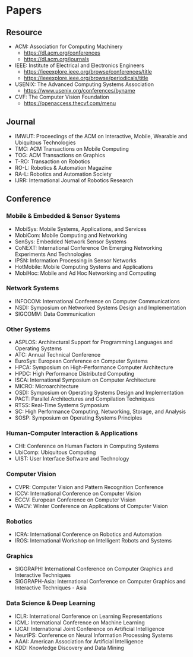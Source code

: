 # Papers

## Resource
* ACM: Association for Computing Machinery
  * https://dl.acm.org/conferences
  * https://dl.acm.org/journals
* IEEE: Institute of Electrical and Electronics Engineers
  * https://ieeexplore.ieee.org/browse/conferences/title
  * https://ieeexplore.ieee.org/browse/periodicals/title
* USENIX: The Advanced Computing Systems Association
  * https://www.usenix.org/conferences/byname
* CVF: The Computer Vision Foundation
  * https://openaccess.thecvf.com/menu

## Journal
* IMWUT: Proceedings of the ACM on Interactive, Mobile, Wearable and Ubiquitous Technologies
* TMC: ACM Transactions on Mobile Computing
* TOG: ACM Transactions on Graphics
* T-RO: Transaction on Robotics
* RO-L: Robotics & Automation Magazine
* RA-L: Robotics and Automation Society
* IJRR: International Journal of Robotics Research

## Conference
### Mobile & Embedded & Sensor Systems
* MobiSys: Mobile Systems, Applications, and Services
* MobiCom: Mobile Computing and Networking
* SenSys: Embedded Network Sensor Systems
* CoNEXT: International Conference On Emerging Networking Experiments And Technologies
* IPSN: Information Processing in Sensor Networks
* HotMobile: Mobile Computing Systems and Applications
* MobiHoc: Mobile and Ad Hoc Networking and Computing

### Network Systems
* INFOCOM: International Conference on Computer Communications
* NSDI: Symposium on Networked Systems Design and Implementation
* SIGCOMM: Data Communication

### Other Systems
* ASPLOS: Architectural Support for Programming Languages and Operating Systems
* ATC: Annual Technical Conference
* EuroSys: European Conference on Computer Systems
* HPCA: Symposium on High-Performance Computer Architecture
* HPDC: High Performance Distributed Computing
* ISCA: International Symposium on Computer Architecture
* MICRO: Microarchitecture
* OSDI: Symposium on Operating Systems Design and Implementation
* PACT: Parallel Architectures and Compilation Techniques
* RTSS: Real-Time Systems Symposium
* SC: High Performance Computing, Networking, Storage, and Analysis
* SOSP: Symposium on Operating Systems Principles

### Human-Computer Interaction & Applications
* CHI: Conference on Human Factors in Computing Systems
* UbiComp: Ubiquitous Computing
* UIST: User Interface Software and Technology

### Computer Vision
* CVPR: Computer Vision and Pattern Recognition Conference
* ICCV: International Conference on Computer Vision
* ECCV: European Conference on Computer Vision
* WACV: Winter Conference on Applications of Computer Vision

### Robotics
* ICRA: International Conference on Robotics and Automation
* IROS: International Workshop on Intelligent Robots and Systems

### Graphics
* SIGGRAPH: International Conference on Computer Graphics and Interactive Techniques
* SIGGRAPH-Asia: International Conference on Computer Graphics and Interactive Techniques - Asia

### Data Science & Deep Learning
* ICLR: International Conference on Learning Representations
* ICML: International Conference on Machine Learning
* IJCAI: International Joint Conference on Artificial Intelligence
* NeurIPS: Conference on Neural Information Processing Systems
* AAAI: American Association for Artificial Intelligence
* KDD: Knowledge Discovery and Data Mining
